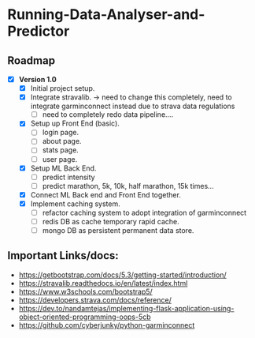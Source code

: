 # Running-Data-Analyser-and-Predictor

## Roadmap

- [x] **Version 1.0**
  - [x] Initial project setup.
  - [x] Integrate stravalib. -> need to change this completely, need to integrate garminconnect instead due to strava data regulations
    - [ ] need to completely redo data pipeline....
  - [x] Setup up Front End (basic).
    - [ ] login page.
    - [ ] about page.
    - [ ] stats page.
    - [ ] user page.
  - [x] Setup ML Back End.
    - [ ] predict intensity
    - [ ] predict marathon, 5k, 10k, half marathon, 15k times... 
  - [x] Connect ML Back end and Front End together.
  - [x] Implement caching system.
    - [ ] refactor caching system to adopt integration of garminconnect
    - [ ] redis DB as cache temporary rapid cache.
    - [ ] mongo DB as persistent permanent data store.

## Important Links/docs:
- https://getbootstrap.com/docs/5.3/getting-started/introduction/
- https://stravalib.readthedocs.io/en/latest/index.html
- https://www.w3schools.com/bootstrap5/
- https://developers.strava.com/docs/reference/ 
- https://dev.to/nandamtejas/implementing-flask-application-using-object-oriented-programming-oops-5cb
- https://github.com/cyberjunky/python-garminconnect
